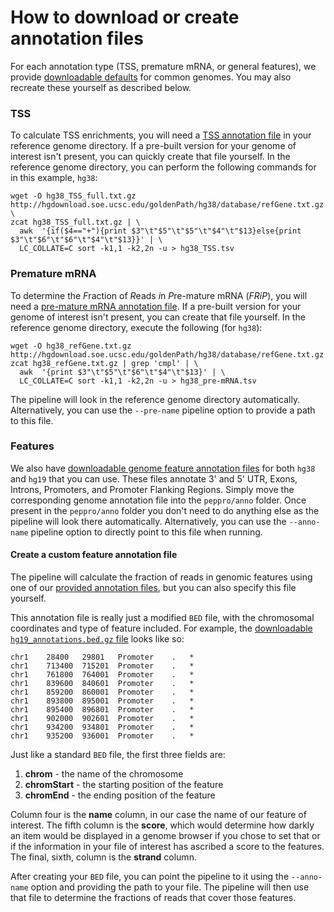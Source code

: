 # How to download or create annotation files

For each annotation type (TSS, premature mRNA, or general features), we provide [downloadable defaults](http://big.databio.org/peppro/) for common genomes.  You may also recreate these yourself as described below.

### TSS

To calculate TSS enrichments, you will need a [TSS annotation file](http://big.databio.org/refgenomes/) in your reference genome directory.  If a pre-built version for your genome of interest isn't present, you can quickly create that file yourself. In the reference genome directory, you can perform the following commands for in this example, `hg38`:
```console
wget -O hg38_TSS_full.txt.gz http://hgdownload.soe.ucsc.edu/goldenPath/hg38/database/refGene.txt.gz \
zcat hg38_TSS_full.txt.gz | \
  awk  '{if($4=="+"){print $3"\t"$5"\t"$5"\t"$4"\t"$13}else{print $3"\t"$6"\t"$6"\t"$4"\t"$13}}' | \
  LC_COLLATE=C sort -k1,1 -k2,2n -u > hg38_TSS.tsv
```

### Premature mRNA

To determine the *F*raction of *R*eads *i*n *P*re-mature mRNA (*FRiP*), you will need a [pre-mature mRNA annotation file](http://big.databio.org/peppro/). If a pre-built version for your genome of interest isn't present, you can create that file yourself. In the reference genome directory, execute the following (for `hg38`):
```console
wget -O hg38_refGene.txt.gz http://hgdownload.soe.ucsc.edu/goldenPath/hg38/database/refGene.txt.gz
zcat hg38_refGene.txt.gz | grep 'cmpl' | \
  awk  '{print $3"\t"$5"\t"$6"\t"$4"\t"$13}' | \
  LC_COLLATE=C sort -k1,1 -k2,2n -u > hg38_pre-mRNA.tsv
```
The pipeline will look in the reference genome directory automatically.  Alternatively, you can use the `--pre-name` pipeline option to provide a path to this file.

### Features

We also have [downloadable genome feature annotation files](http://big.databio.org/peppro/) for both `hg38` and `hg19` that you can use.  These files annotate 3' and 5' UTR, Exons, Introns, Promoters, and Promoter Flanking Regions.  Simply move the corresponding genome annotation file into the `peppro/anno` folder.  Once present in the `peppro/anno` folder you don't need to do anything else as the pipeline will look there automatically.   Alternatively, you can use the `--anno-name` pipeline option to directly point to this file when running.

#### Create a custom feature annotation file

The pipeline will calculate the fraction of reads in genomic features using one of our [provided annotation files](http://big.databio.org/peppro/), but you can also specify this file yourself.

This annotation file is really just a modified `BED` file, with the chromosomal coordinates and type of feature included.  For example, the [downloadable `hg19_annotations.bed.gz` file](http://big.databio.org/peppro/hg19_annotations.bed.gz) looks like so:

```
chr1	28400	29801	Promoter	.	*
chr1	713400	715201	Promoter	.	*
chr1	761800	764001	Promoter	.	*
chr1	839600	840601	Promoter	.	*
chr1	859200	860001	Promoter	.	*
chr1	893800	895001	Promoter	.	*
chr1	895400	896801	Promoter	.	*
chr1	902000	902601	Promoter	.	*
chr1	934200	934801	Promoter	.	*
chr1	935200	936001	Promoter	.	*
```

Just like a standard `BED` file, the first three fields are:  
1. **chrom** - the name of the chromosome  
2. **chromStart** - the starting position of the feature  
3. **chromEnd** - the ending position of the feature

Column four is the **name** column, in our case the name of our feature of interest. The fifth column is the **score**, which would determine how darkly an item would be displayed in a genome browser if you chose to set that or if the information in your file of interest has ascribed a score to the features. The final, sixth, column is the **strand** column.

After creating your `BED` file, you can point the pipeline to it using the `--anno-name` option and providing the path to your file.  The pipeline will then use that file to determine the fractions of reads that cover those features.